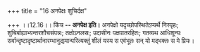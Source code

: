 +++
title = "16 अनपेक्षः शुचिर्दक्ष"

+++
।।12.16।। किंच **-- अनपेक्ष इति।** अनपेक्षो यदृच्छोपस्थितेऽप्यर्थे
निस्पृहः; शुचिर्बाह्याभ्यन्तरशौचसंपन्नः; तक्षोऽनलसः; उदासीनः
पक्षपातरहितः; गतव्यथ आधिशून्यः
सर्वान्दृष्टादृष्टार्थानारम्भानुद्यमान्परित्यक्तुं शीलं यस्य स एवंभूतः
सन् यो मद्भक्तः स मे प्रियः।
